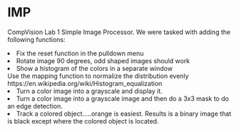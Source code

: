# IMP
CompVision Lab 1
Simple Image Processor. We were tasked with adding the following functions:

<li> Fix the reset function in the pulldown menu </li>
<li> Rotate image 90 degrees, odd shaped images should work </li>
<li> Show a histogram of the colors in a separate window</li>
    Use the mapping function to normalize the distribution evenly 
    https://en.wikipedia.org/wiki/Histogram_equalization
<li> Turn a color image into a grayscale and display it.</li>
<li> Turn a color image into a grayscale image and then do a 3x3 mask to do an edge detection.</li>
<li> Track a colored object.....orange is easiest. Results is a binary image that is black except where the colored object is located.</li>
